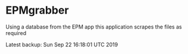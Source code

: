 # EPMgrabber
Using a database from the EPM app this application scrapes the files as required


Latest backup: Sun Sep 22 16:18:01 UTC 2019
